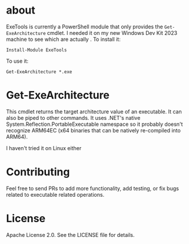 # about
ExeTools is currently a PowerShell module that only provides the `Get-ExeArchitecture` cmdlet. I needed it on my
new Windows Dev Kit 2023 machine to see which are actually . To install it:

```
Install-Module ExeTools
```

To use it:

```
Get-ExeArchitecture *.exe
```

# Get-ExeArchitecture
This cmdlet returns the target architecture value of an executable. It can also be piped to other commands. It uses
.NET's native System.Reflection.PortableExecutable namespace so it probably doesn't recognize ARM64EC (x64 binaries that can be
natively re-compiled into ARM64). 

I haven't tried it on Linux either

# Contributing
Feel free to send PRs to add more functionality, add testing, or fix bugs related to executable related operations.

# License
Apache License 2.0. See the LICENSE file for details.

